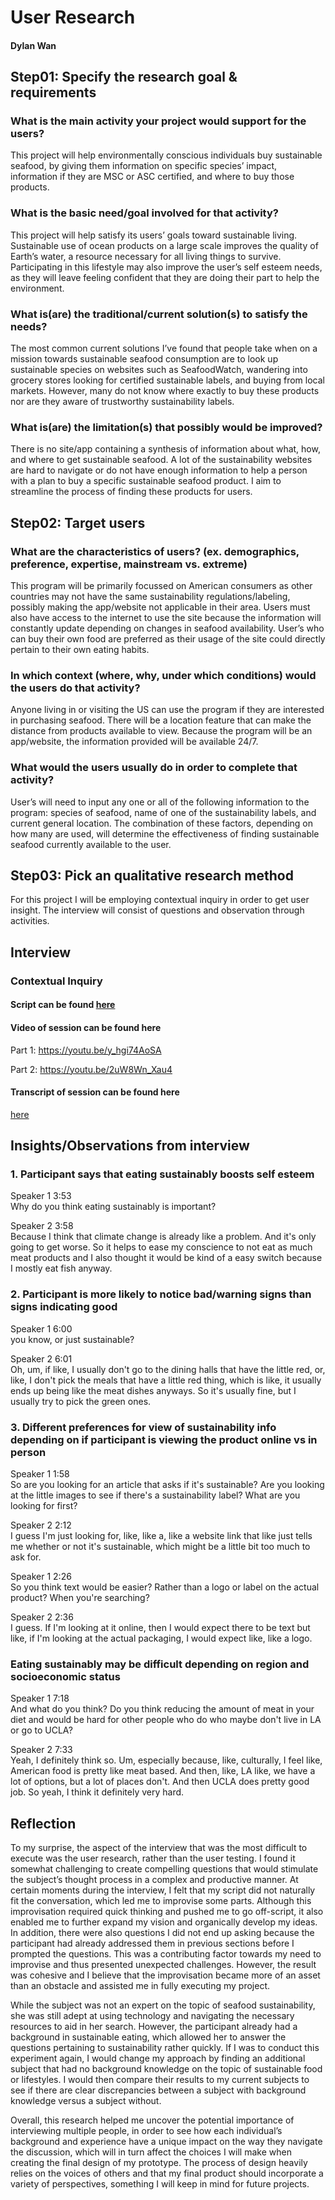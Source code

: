 # User Research 
#### Dylan Wan 

## Step01: Specify the research goal & requirements
### What is the main activity your project would support for the users?
This project will help environmentally conscious individuals buy sustainable seafood, by giving them information on specific species’ impact, information if they are MSC or ASC certified, and where to buy those products. 

### What is the basic need/goal involved for that activity? 
This project will help satisfy its users’ goals toward sustainable living. Sustainable use of ocean products on a large scale improves the quality of Earth’s water, a resource necessary for all living things to survive. Participating in this lifestyle may also improve the user’s self esteem needs, as they will leave feeling confident that they are doing their part to help the environment.


### What is(are) the traditional/current solution(s) to satisfy the needs?
The most common current solutions I’ve found that people take when on a mission towards sustainable seafood consumption are to look up sustainable species on websites such as SeafoodWatch, wandering into grocery stores looking for certified sustainable labels, and buying from local markets. However, many do not know where exactly to buy these products nor are they aware of trustworthy sustainability labels.

### What is(are) the limitation(s) that possibly would be improved?
There is no site/app containing a synthesis of information about what, how, and where to get sustainable seafood. A lot of the sustainability websites are hard to navigate or do not have enough information to help a person with a plan to buy a specific sustainable seafood product. I aim to streamline the process of finding these products for users.

## Step02: Target users
### What are the characteristics of users? (ex. demographics, preference, expertise, mainstream vs. extreme)
This program will be primarily focussed on American consumers as other countries may not have the same sustainability regulations/labeling, possibly making the app/website not applicable in their area. Users must also have access to the internet to use the site because the information will constantly update depending on changes in seafood availability. User’s who can buy their own food are preferred as their usage of the site could directly pertain to their own eating habits.

### In which context (where, why, under which conditions) would the users do that activity? 
Anyone living in or visiting the US can use the program if they are interested in purchasing seafood. There will be a location feature that can make the distance from products available to view. Because the program will be an app/website, the information provided will be available 24/7.

### What would the users usually do in order to complete that activity? 
User’s will need to input any one or all of the following information to the program: species of seafood, name of one of the sustainability labels, and current general location. The combination of these factors, depending on how many are used, will determine the effectiveness of finding sustainable seafood currently available to the user.

## Step03: Pick an qualitative research method
For this project I will be employing contextual inquiry in order to get user insight. The interview will consist of questions and observation through activities.

## Interview
### Contextual Inquiry
#### Script can be found [here]( https://docs.google.com/document/d/1taRKfZp3HiXjlxu6ijHSexmpDp-hKpGJyeS7tLhyEgc/edit?usp=sharing )
#### Video of session can be found here 
Part 1: https://youtu.be/y_hgi74AoSA

Part 2: https://youtu.be/2uW8Wn_Xau4
#### Transcript of session can be found here
[here](https://docs.google.com/document/d/18lXfWbrFdW_mZqZLWIDspRLAUE6ZpPk1rcjUpFmgROo/edit?usp=sharing)

## Insights/Observations from interview

### 1. Participant says that eating sustainably boosts self esteem 
Speaker 1 3:53  
Why do you think eating sustainably is important?

Speaker 2  3:58  
Because I think that climate change is already like a problem. And it's only going to get worse. So it helps to ease my conscience to not eat as much meat products and I also thought it would be kind of a easy switch because I mostly eat fish anyway. 

### 2. Participant is more likely to notice bad/warning signs than signs indicating good
Speaker 1  6:00  
you know, or just sustainable? 

Speaker 2  6:01  
Oh, um, if like, I usually don't go to the dining halls that have the little red, or, like, I don't pick the meals that have a little red thing, which is like, it usually ends up being like the meat dishes anyways. So it's usually fine, but I usually try to pick the green ones.

### 3. Different preferences for view of sustainability info depending on if participant is viewing the product online vs in person 
Speaker 1  1:58  
So are you looking for an article that asks if it's sustainable? Are you looking at the little images to see if there's a sustainability label? What are you looking for first?

Speaker 2  2:12  
I guess I'm just looking for, like, like a, like a website link that like just tells me whether or not it's sustainable, which might be a little bit too much to ask for.

Speaker 1  2:26  
So you think text would be easier? Rather than a logo or label on the actual product? When you're searching?

Speaker 2  2:36  
I guess. If I'm looking at it online, then I would expect there to be text but like, if I'm looking at the actual packaging, I would expect like, like a logo.

### Eating sustainably may be difficult depending on region and socioeconomic status 
Speaker 1  7:18  
And what do you think? Do you think reducing the amount of meat in your diet and would be hard for other people who do who maybe don't live in LA or go to UCLA?

Speaker 2  7:33  
Yeah, I definitely think so. Um, especially because, like, culturally, I feel like, American food is pretty like meat based. And then, like, LA like, we have a lot of options, but a lot of places don't. And then UCLA does pretty good job. So yeah, I think it definitely very hard.

## Reflection
To my surprise, the aspect of the interview that was the most difficult to execute was the user research, rather than the user testing. I found it somewhat challenging to create compelling questions that would stimulate the subject’s thought process in a complex and productive manner. At certain moments during the interview, I felt that my script did not naturally fit the conversation, which led me to improvise some parts. Although this improvisation required quick thinking and pushed me to go off-script, it also enabled me to further expand my vision and organically develop my ideas. In addition, there were also questions I did not end up asking because the participant had already addressed them in previous sections before I prompted the questions. This was a contributing factor towards my need to improvise and thus presented unexpected challenges. However, the result was cohesive and I believe that the improvisation became more of an asset than an obstacle and assisted me in fully executing my project. 

While the subject was not an expert on the topic of seafood sustainability, she was still adept at using technology and navigating the necessary resources to aid in her search. However, the participant already had a background in sustainable eating, which allowed her to answer the questions pertaining to sustainability rather quickly. If I was to conduct this experiment again, I would change my approach by finding an additional subject that had no background knowledge on the topic of sustainable food or lifestyles. I would then compare their results to my current subjects to see if there are clear discrepancies between a subject with background knowledge versus a subject without. 

Overall, this research helped me uncover the potential importance of interviewing multiple people, in order to see how each individual’s background and experience have a unique impact on the way they navigate the discussion, which will in turn affect the choices I will make when creating the final design of my prototype. The process of design heavily relies on the voices of others and that my final product should incorporate a variety of perspectives, something I will keep in mind for future projects.











